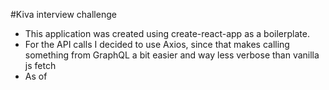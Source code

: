 #Kiva interview challenge

- This application was created using create-react-app as a boilerplate.
- For the API calls I decided to use Axios, since that makes calling something from GraphQL a bit easier and way less verbose than vanilla js fetch
- As of 